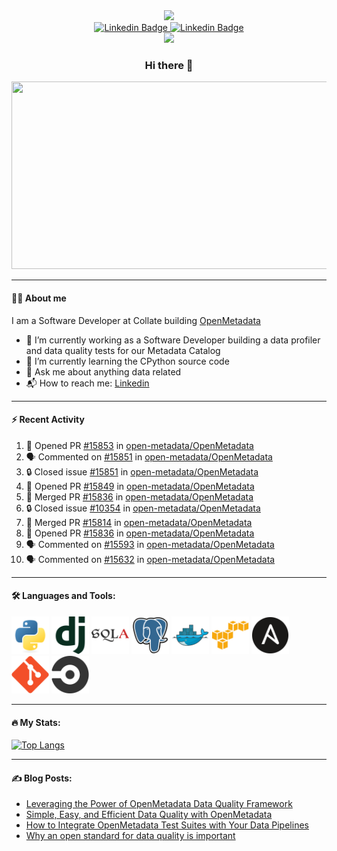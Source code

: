 <div id="header" align="center">
  <img src="https://media.giphy.com/media/5eLDrEaRGHegx2FeF2/giphy.gif" width="100"/>
</div>
<div id="badges" align="center">
  <a href="https://www.linkedin.com/in/teddycrepineau/">
    <img src="https://shields.io/badge/Linkedin-blue?logo=linkedin&logoColor=white&style=for-the-badge" alt="Linkedin Badge"/>
  </a>
  <a href="https://medium.com/@teddycrpineau">
    <img src="https://shields.io/badge/Medium-black?logo=medium&logoColor=white&style=for-the-badge" alt="Linkedin Badge"/>
  </a>
</div>
<div align="center">
  <img src="https://komarev.com/ghpvc/?username=TeddyCr&color=blue&style=flat-square" />
</div>

<h3 align="center">
Hi there 👋
</h3>
<div align="center">
  <img src="https://media.giphy.com/media/L8K62iTDkzGX6/giphy.gif" width="600" height="300"/>
</div>

---

#### :technologist: About me
I am a Software Developer at Collate building <a href="https://open-metadata.org"/>OpenMetadata</a>
- 🔭 I’m currently working as a Software Developer building a data profiler and data quality tests for our Metadata Catalog
- 🐍 I’m currently learning the CPython source code
- 💬 Ask me about anything data related
- 📬 How to reach me: [Linkedin](https://shields.io/badge/Linkedin-blue?logo=linkedin&logoColor=white&style=for-the-badge)

---

#### ⚡️ Recent Activity
<!--START_SECTION:activity-->
1. 💪 Opened PR [#15853](https://github.com/open-metadata/OpenMetadata/pull/15853) in [open-metadata/OpenMetadata](https://github.com/open-metadata/OpenMetadata)
2. 🗣 Commented on [#15851](https://github.com/open-metadata/OpenMetadata/issues/15851#issuecomment-2046683079) in [open-metadata/OpenMetadata](https://github.com/open-metadata/OpenMetadata)
3. 🔒 Closed issue [#15851](https://github.com/open-metadata/OpenMetadata/issues/15851) in [open-metadata/OpenMetadata](https://github.com/open-metadata/OpenMetadata)
4. 💪 Opened PR [#15849](https://github.com/open-metadata/OpenMetadata/pull/15849) in [open-metadata/OpenMetadata](https://github.com/open-metadata/OpenMetadata)
5. 🎉 Merged PR [#15836](https://github.com/open-metadata/OpenMetadata/pull/15836) in [open-metadata/OpenMetadata](https://github.com/open-metadata/OpenMetadata)
6. 🔒 Closed issue [#10354](https://github.com/open-metadata/OpenMetadata/issues/10354) in [open-metadata/OpenMetadata](https://github.com/open-metadata/OpenMetadata)
7. 🎉 Merged PR [#15814](https://github.com/open-metadata/OpenMetadata/pull/15814) in [open-metadata/OpenMetadata](https://github.com/open-metadata/OpenMetadata)
8. 💪 Opened PR [#15836](https://github.com/open-metadata/OpenMetadata/pull/15836) in [open-metadata/OpenMetadata](https://github.com/open-metadata/OpenMetadata)
9. 🗣 Commented on [#15593](https://github.com/open-metadata/OpenMetadata/issues/15593#issuecomment-2042694799) in [open-metadata/OpenMetadata](https://github.com/open-metadata/OpenMetadata)
10. 🗣 Commented on [#15632](https://github.com/open-metadata/OpenMetadata/issues/15632#issuecomment-2042693074) in [open-metadata/OpenMetadata](https://github.com/open-metadata/OpenMetadata)
<!--END_SECTION:activity-->

---

#### :hammer_and_wrench: Languages and Tools:
<div>
   <img src="https://github.com/devicons/devicon/blob/master/icons/python/python-original.svg" width="60" height="60"/>
   <img src="https://github.com/devicons/devicon/blob/master/icons/django/django-plain.svg" width="60" height="60"/>
   <img src="https://github.com/devicons/devicon/blob/master/icons/sqlalchemy/sqlalchemy-original.svg" width="60" height="60"/>
   <img src="https://github.com/devicons/devicon/blob/master/icons/postgresql/postgresql-original.svg" width="60" height="60"/>
   <img src="https://github.com/devicons/devicon/blob/master/icons/docker/docker-original.svg" width="60" height="60"/>
   <img src="https://github.com/devicons/devicon/blob/master/icons/amazonwebservices/amazonwebservices-original.svg" width="60" height="60"/>
   <img src="https://github.com/devicons/devicon/blob/master/icons/ansible/ansible-original.svg" width="60" height="60"/>
   <img src="https://github.com/devicons/devicon/blob/master/icons/git/git-original.svg" width="60" height="60"/>
   <img src="https://github.com/devicons/devicon/blob/master/icons/circleci/circleci-plain.svg" width="60" height="60"/>
</div>

---

#### 🔥 My Stats:
[![Top Langs](https://github-readme-stats.vercel.app/api/top-langs/?username=TeddyCr&layout=compact&hide=javascript,html,css)](https://github.com/anuraghazra/github-readme-stats)

---

#### ✍️ Blog Posts:
<!-- BLOG-POST-LIST:START -->
- [Leveraging the Power of OpenMetadata Data Quality Framework](https://blog.open-metadata.org/leveraging-the-power-of-openmetadata-data-quality-framework-385ba2d8eaf?source=rss-16e0670af08f------2)
- [Simple, Easy, and Efficient Data Quality with OpenMetadata](https://blog.open-metadata.org/simple-easy-and-efficient-data-quality-with-openmetadata-1c4e7d329364?source=rss-16e0670af08f------2)
- [How to Integrate OpenMetadata Test Suites with Your Data Pipelines](https://blog.open-metadata.org/how-to-integrate-openmetadata-test-suites-with-your-data-pipelines-d83fb55fa494?source=rss-16e0670af08f------2)
- [Why an open standard for data quality is important](https://blog.open-metadata.org/why-are-we-building-a-data-quality-standard-1753fae87259?source=rss-16e0670af08f------2)
<!-- BLOG-POST-LIST:END -->
